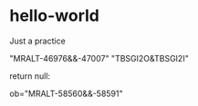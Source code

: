 # hello-world
Just a practice


"MRALT-46976&&-47007"
"TBSGI2O&TBSGI2I"


return null:

ob="MRALT-58560&&-58591"
